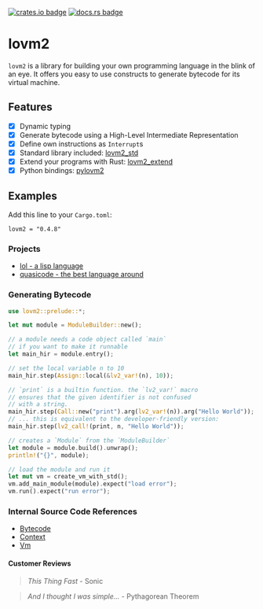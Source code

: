 [![crates.io badge](https://img.shields.io/crates/v/lovm2.svg)](https://crates.io/crates/lovm2)
[![docs.rs badge](https://docs.rs/lovm2/badge.svg?version=latest)](https://docs.rs/lovm2/)

# lovm2

`lovm2` is a library for building your own programming language in the blink of an eye. It offers you easy to use constructs to generate bytecode for its virtual machine.

## Features

- [X] Dynamic typing
- [X] Generate bytecode using a High-Level Intermediate Representation
- [X] Define own instructions as `Interrupt`s
- [X] Standard library included: [lovm2_std](src/lovm2_std/README.md)
- [X] Extend your programs with Rust: [lovm2_extend](src/lovm2_extend/README.md)
- [X] Python bindings: [pylovm2](pylovm2/README.md)

## Examples

Add this line to your `Cargo.toml`:

```
lovm2 = "0.4.8"
```

### Projects

- [lol - a lisp language](https://github.com/lausek/lol)
- [quasicode - the best language around](https://github.com/witling/quasicode)

### Generating Bytecode

``` rust
use lovm2::prelude::*;

let mut module = ModuleBuilder::new();

// a module needs a code object called `main`
// if you want to make it runnable
let main_hir = module.entry();

// set the local variable n to 10
main_hir.step(Assign::local(&lv2_var!(n), 10));

// `print` is a builtin function. the `lv2_var!` macro
// ensures that the given identifier is not confused
// with a string.
main_hir.step(Call::new("print").arg(lv2_var!(n)).arg("Hello World"));
// ... this is equivalent to the developer-friendly version:
main_hir.step(lv2_call!(print, n, "Hello World"));

// creates a `Module` from the `ModuleBuilder`
let module = module.build().unwrap();
println!("{}", module);

// load the module and run it
let mut vm = create_vm_with_std();
vm.add_main_module(module).expect("load error");
vm.run().expect("run error");
```

### Internal Source Code References

- [Bytecode](https://github.com/lausek/lovm2/blob/master/src/lovm2_core/src/bytecode.rs)
- [Context](https://github.com/lausek/lovm2/blob/master/src/lovm2_core/src/vm/context.rs)
- [Vm](https://github.com/lausek/lovm2/blob/master/src/lovm2_core/src/vm/mod.rs)

#### Customer Reviews

> *This Thing Fast* - Sonic

> *And I thought I was simple...* - Pythagorean Theorem
